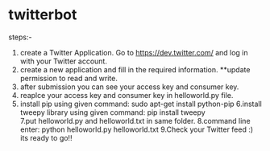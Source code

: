 twitterbot
==========
steps:-
1. create a Twitter Application. Go to https://dev.twitter.com/ and log in with your Twitter account.
2. create a new application and fill in the required information.
	**update permission to read and write.
3. after submission you can see your access key and consumer key.
4. reaplce your access key and consumer key in helloworld.py file.
5. install pip using given command:
	sudo apt-get install python-pip
6.install tweepy library using given command: 
	pip install tweepy  
7.put helloworld.py and helloworld.txt in same folder.
8.command line enter:
	python helloworld.py helloworld.txt
9.Check your Twitter feed :)
	its ready to go!!
